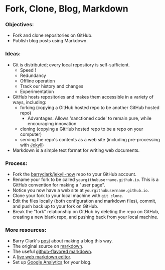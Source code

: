 # Fork, Clone, Blog, Markdown


### Objectives:

 * Fork and clone repositories on GitHub.
 * Publish blog posts using Markdown.


### Ideas:

 * Git is distributed; every local repository is self-sufficient.
    * Speed ! 
    * Redundancy
    * Offline operation
    * Track our history and changes
    * Experimentation
 * GitHub hosts repositories and makes them accessible in a variety of ways, including:
     * forking (copying a GitHub hosted repo to be another GitHub hosted repo)
         * Advantages:  Allows 'sanctioned code' to remain pure, while encouraging innovation
     * cloning (copying a GitHub hosted repo to be a repo on your computer)
     * serving the repo's contents as a web site (including pre-processing with [Jekyll](http://jekyllrb.com/))
 * Markdown is a simple text format for writing web documents.


### Process:

 * Fork the [barryclark/jekyll-now](https://github.com/barryclark/jekyll-now) repo to your GitHub account.
 * Rename your fork to be called `yourgithubusername.github.io`. This is a GitHub convention for making a "user page".
 * Notice you now have a web site at `yourgithubusername.github.io`.
 * Clone your fork to your local machine with `git clone`.
 * Edit the files locally (both configuration and markdown files), commit, and push back up to your fork on GitHub.
 * Break the "fork" relationship on GitHub by deleting the repo on GitHub, creating a new blank repo, and pushing back from your local machine.


### More resources:

 * Barry Clark's [post](http://www.smashingmagazine.com/2014/08/01/build-blog-jekyll-github-pages/) about making a blog this way.
 * The original source on [markdown](https://daringfireball.net/projects/markdown/syntax).
 * The useful [github-flavored markdown](https://help.github.com/articles/github-flavored-markdown).
 * A [live web markdown editor](http://jrmoran.com/playground/markdown-live-editor/).
 * Set up [Google Analytics](http://www.google.com/analytics/) for your blog.
